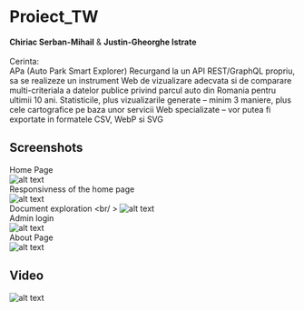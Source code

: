 # Proiect_TW
**Chiriac Serban-Mihail** & **Justin-Gheorghe Istrate** <br/>
<br/>
Cerinta: <br/>
APa (Auto Park Smart Explorer)
Recurgand la un API REST/GraphQL propriu, sa se realizeze un instrument Web de vizualizare adecvata si de comparare multi-criteriala a datelor publice privind parcul auto din Romania pentru ultimii 10 ani. Statisticile, plus vizualizarile generate – minim 3 maniere, plus cele cartografice pe baza unor servicii Web specializate – vor putea fi exportate in formatele CSV, WebP si SVG
<br /> 

## Screenshots
Home Page <br/>
![alt text](https://github.com/seerbann/Proiect_TW/blob/main/screenshots/HomePage.PNG)
<br/>
Responsivness of the home page <br />
![alt text](https://github.com/seerbann/Proiect_TW/blob/main/screenshots/LittleHomePage.PNG)
<br/>
Document exploration <br/ >
![alt text](https://github.com/seerbann/Proiect_TW/blob/main/screenshots/CSVexploration.PNG)
<br/>
Admin login <br />
![alt text](https://github.com/seerbann/Proiect_TW/blob/main/screenshots/AdminLogin.PNG)
<br/>
About Page <br/>
![alt text](https://github.com/seerbann/Proiect_TW/blob/main/screenshots/AboutPage.PNG)
<br/>
## Video
![alt text](https://youtu.be/9AQoQCbZEFQ)
